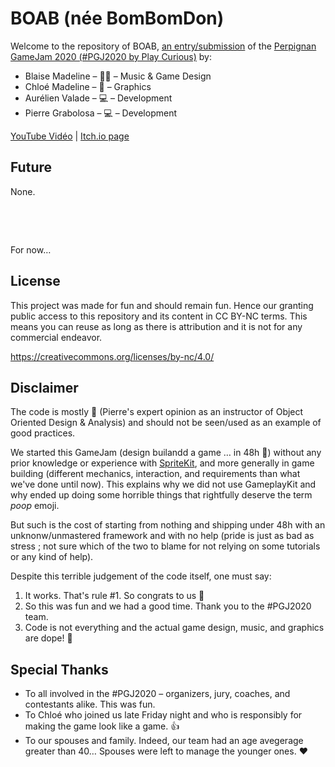 # BOAB (née BomBomDon)

Welcome to the repository of BOAB, [an entry/submission](https://wolvi-lataniere.itch.io) of the [Perpignan GameJam 2020 (#PGJ2020 by Play Curious)](https://playcurious.games/jam20/) by:

  - Blaise Madeline – 🎹🎲 – Music & Game Design
  - Chloé Madeline – 🎨 – Graphics
  - Aurélien Valade – 💻 – Development
  - Pierre Grabolosa – 💻 – Development

[YouTube Vidéo](https://youtu.be/0oyVBfFdkdU) | [Itch.io page](https://wolvi-lataniere.itch.io/boab)

## Future

None.

 
 
  

For now…


## License

This project was made for fun and should remain fun. Hence our granting public access to this repository and its content in CC BY-NC terms. This means you can reuse as long as there is attribution and it is not for any commercial endeavor.

https://creativecommons.org/licenses/by-nc/4.0/

## Disclaimer

The code is mostly 💩 (Pierre's expert opinion as an instructor of Object Oriented Design & Analysis) and should not be seen/used as an example of good practices.

We started this GameJam (design  builandd a game … in 48h 🤯) without any prior knowledge or experience with [SpriteKit](https://developer.apple.com/spritekit/), and more generally in game building (different mechanics, interaction, and requirements than what we've done until now). This explains why we did not use GameplayKit and why ended up doing some horrible things that rightfully deserve the term *poop* emoji.

But such is the cost of starting from nothing and shipping under 48h with an unknonw/unmastered framework and with no help (pride is just as bad as stress ; not sure which of the two to blame for not relying on some tutorials or any kind of help).

Despite this terrible judgement of the code itself, one must say:

  1. It works. That's rule #1. So congrats to us 🤗
  2. So this was fun and we had a good time. Thank you to the #PGJ2020 team.
  3. Code is not everything and the actual game design, music, and graphics are dope! 🤩

## Special Thanks

  * To all involved in the #PGJ2020 – organizers, jury, coaches, and contestants alike. This was fun.
  * To Chloé who joined us late Friday night and who is responsibly for making the game look like a game. 👍
  * To our spouses and family. Indeed, our team had an age avegerage greater than 40… Spouses were left to manage the younger ones. ❤️
